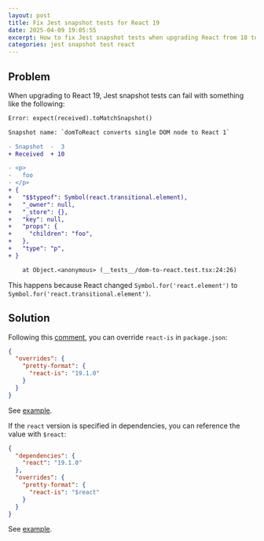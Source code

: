 ```yaml
---
layout: post
title: Fix Jest snapshot tests for React 19
date: 2025-04-09 19:05:55
excerpt: How to fix Jest snapshot tests when upgrading React from 18 to 19.
categories: jest snapshot test react
---
```


## Problem

When upgrading to React 19, Jest snapshot tests can fail with something like the following:

```diff
Error: expect(received).toMatchSnapshot()

Snapshot name: `domToReact converts single DOM node to React 1`

- Snapshot  -  3
+ Received  + 10

- <p>
-   foo
- </p>
+ {
+   "$$typeof": Symbol(react.transitional.element),
+   "_owner": null,
+   "_store": {},
+   "key": null,
+   "props": {
+     "children": "foo",
+   },
+   "type": "p",
+ }

    at Object.<anonymous> (__tests__/dom-to-react.test.tsx:24:26)
```

This happens because React changed `Symbol.for('react.element')` to `Symbol.for('react.transitional.element')`.

## Solution

Following this [comment](https://github.com/jestjs/jest/issues/15402#issuecomment-2575408173), you can override `react-is` in `package.json`:

```json
{
  "overrides": {
    "pretty-format": {
      "react-is": "19.1.0"
    }
  }
}
```

See [example](https://github.com/remarkablemark/html-react-parser/pull/1746).

If the `react` version is specified in dependencies, you can reference the value with `$react`:

```json
{
  "dependencies": {
    "react": "19.1.0"
  },
  "overrides": {
    "pretty-format": {
      "react-is": "$react"
    }
  }
}
```

See [example](https://github.com/lilboards/lilboards/pull/2467).
